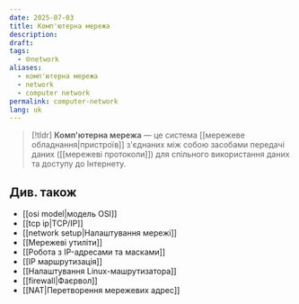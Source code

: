 ```yaml
---
date: 2025-07-03
title: Комп'ютерна мережа
description: 
draft: 
tags:
  - 🌐network
aliases:
  - комп'ютерна мережа
  - network
  - computer network
permalink: computer-network
lang: uk
---
```


> [!tldr]
> **Комп'ютерна мережа** — це система [[мережеве обладнання|пристроїв]] з'єднаних між собою засобами передачі даних ([[мережеві протоколи]]) для спільного використання даних та доступу до Інтернету.

## Див. також

- [[osi model|модель OSI]]
- [[tcp ip|TCP/IP]]
- [[network setup|Налаштування мережі]]
- [[Мережеві утиліти]]
- [[Робота з IP-адресами та масками]]
- [[IP маршрутизація]]
- [[Налаштування Linux-машрутизатора]]
- [[firewall|Фаєрвол]]
- [[NAT|Перетворення мережевих адрес]]
